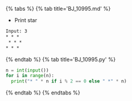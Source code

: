 {% tabs %}
{% tab title='BJ_10995.md' %}

* Print star

```txt
Input: 3
* * *
 * * *
* * *
```

{% endtab %}
{% tab title='BJ_10995.py' %}

```py
n = int(input())
for i in range(n):
  print("* " * n if i % 2 == 0 else " *" * n)
```

{% endtab %}
{% endtabs %}
